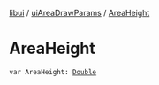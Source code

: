 [libui](../index.md) / [uiAreaDrawParams](index.md) / [AreaHeight](./-area-height.md)

# AreaHeight

`var AreaHeight: `[`Double`](https://kotlinlang.org/api/latest/jvm/stdlib/kotlin/-double/index.html)